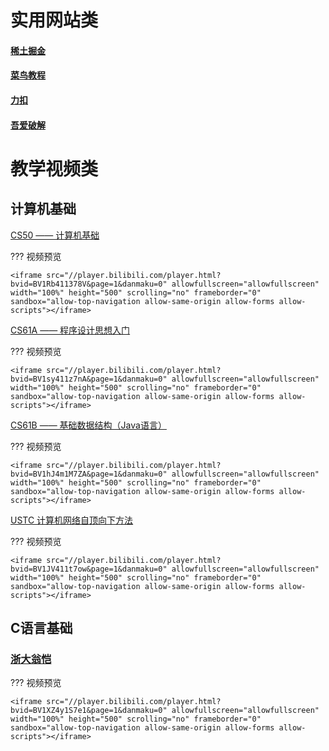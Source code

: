 # 实用网站类

#### [稀土掘金](https://juejin.cn "稀土掘金")
#### [菜鸟教程](https://www.runoob.com/ "菜鸟教程")
#### [力扣](https://leetcode.cn/ "力扣")
#### [吾爱破解](https://www.52pojie.cn/ "吾爱破解")

# 教学视频类

## 计算机基础

[CS50 —— 计算机基础](https://www.bilibili.com/video/BV1Rb411378V/ )

??? 视频预览

    <iframe src="//player.bilibili.com/player.html?bvid=BV1Rb411378V&page=1&danmaku=0" allowfullscreen="allowfullscreen" width="100%" height="500" scrolling="no" frameborder="0" sandbox="allow-top-navigation allow-same-origin allow-forms allow-scripts"></iframe>

[CS61A —— 程序设计思想入门](https://www.bilibili.com/video/BV1sy411z7nA)

??? 视频预览

    <iframe src="//player.bilibili.com/player.html?bvid=BV1sy411z7nA&page=1&danmaku=0" allowfullscreen="allowfullscreen" width="100%" height="500" scrolling="no" frameborder="0" sandbox="allow-top-navigation allow-same-origin allow-forms allow-scripts"></iframe>


[CS61B —— 基础数据结构（Java语言）](https://www.bilibili.com/video/BV1hJ4m1M7ZA)

??? 视频预览

    <iframe src="//player.bilibili.com/player.html?bvid=BV1hJ4m1M7ZA&page=1&danmaku=0" allowfullscreen="allowfullscreen" width="100%" height="500" scrolling="no" frameborder="0" sandbox="allow-top-navigation allow-same-origin allow-forms allow-scripts"></iframe>

[USTC 计算机网络自顶向下方法](https://www.bilibili.com/video/BV1JV411t7ow/)

??? 视频预览

    <iframe src="//player.bilibili.com/player.html?bvid=BV1JV411t7ow&page=1&danmaku=0" allowfullscreen="allowfullscreen" width="100%" height="500" scrolling="no" frameborder="0" sandbox="allow-top-navigation allow-same-origin allow-forms allow-scripts"></iframe>

## C语言基础

### [浙大翁恺](https://www.bilibili.com/video/BV1XZ4y1S7e1/ "C语言基础学习")

??? 视频预览

    <iframe src="//player.bilibili.com/player.html?bvid=BV1XZ4y1S7e1&page=1&danmaku=0" allowfullscreen="allowfullscreen" width="100%" height="500" scrolling="no" frameborder="0" sandbox="allow-top-navigation allow-same-origin allow-forms allow-scripts"></iframe>
